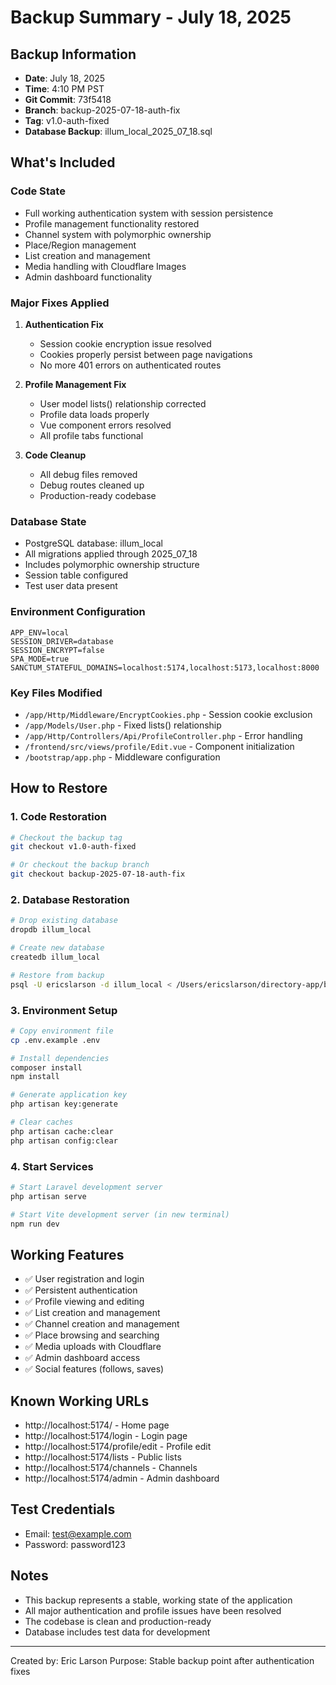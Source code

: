 # Backup Summary - July 18, 2025

## Backup Information
- **Date**: July 18, 2025
- **Time**: 4:10 PM PST
- **Git Commit**: 73f5418
- **Branch**: backup-2025-07-18-auth-fix
- **Tag**: v1.0-auth-fixed
- **Database Backup**: illum_local_2025_07_18.sql

## What's Included

### Code State
- Full working authentication system with session persistence
- Profile management functionality restored
- Channel system with polymorphic ownership
- Place/Region management
- List creation and management
- Media handling with Cloudflare Images
- Admin dashboard functionality

### Major Fixes Applied
1. **Authentication Fix**
   - Session cookie encryption issue resolved
   - Cookies properly persist between page navigations
   - No more 401 errors on authenticated routes

2. **Profile Management Fix**
   - User model lists() relationship corrected
   - Profile data loads properly
   - Vue component errors resolved
   - All profile tabs functional

3. **Code Cleanup**
   - All debug files removed
   - Debug routes cleaned up
   - Production-ready codebase

### Database State
- PostgreSQL database: illum_local
- All migrations applied through 2025_07_18
- Includes polymorphic ownership structure
- Session table configured
- Test user data present

### Environment Configuration
```env
APP_ENV=local
SESSION_DRIVER=database
SESSION_ENCRYPT=false
SPA_MODE=true
SANCTUM_STATEFUL_DOMAINS=localhost:5174,localhost:5173,localhost:8000
```

### Key Files Modified
- `/app/Http/Middleware/EncryptCookies.php` - Session cookie exclusion
- `/app/Models/User.php` - Fixed lists() relationship
- `/app/Http/Controllers/Api/ProfileController.php` - Error handling
- `/frontend/src/views/profile/Edit.vue` - Component initialization
- `/bootstrap/app.php` - Middleware configuration

## How to Restore

### 1. Code Restoration
```bash
# Checkout the backup tag
git checkout v1.0-auth-fixed

# Or checkout the backup branch
git checkout backup-2025-07-18-auth-fix
```

### 2. Database Restoration
```bash
# Drop existing database
dropdb illum_local

# Create new database
createdb illum_local

# Restore from backup
psql -U ericslarson -d illum_local < /Users/ericslarson/directory-app/backups/illum_local_2025_07_18.sql
```

### 3. Environment Setup
```bash
# Copy environment file
cp .env.example .env

# Install dependencies
composer install
npm install

# Generate application key
php artisan key:generate

# Clear caches
php artisan cache:clear
php artisan config:clear
```

### 4. Start Services
```bash
# Start Laravel development server
php artisan serve

# Start Vite development server (in new terminal)
npm run dev
```

## Working Features
- ✅ User registration and login
- ✅ Persistent authentication
- ✅ Profile viewing and editing
- ✅ List creation and management
- ✅ Channel creation and management
- ✅ Place browsing and searching
- ✅ Media uploads with Cloudflare
- ✅ Admin dashboard access
- ✅ Social features (follows, saves)

## Known Working URLs
- http://localhost:5174/ - Home page
- http://localhost:5174/login - Login page
- http://localhost:5174/profile/edit - Profile edit
- http://localhost:5174/lists - Public lists
- http://localhost:5174/channels - Channels
- http://localhost:5174/admin - Admin dashboard

## Test Credentials
- Email: test@example.com
- Password: password123

## Notes
- This backup represents a stable, working state of the application
- All major authentication and profile issues have been resolved
- The codebase is clean and production-ready
- Database includes test data for development

---

Created by: Eric Larson
Purpose: Stable backup point after authentication fixes